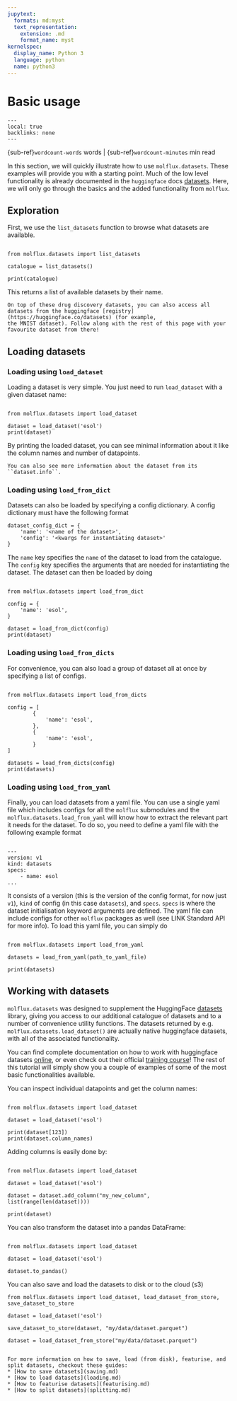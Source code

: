 ```yaml
---
jupytext:
  formats: md:myst
  text_representation:
    extension: .md
    format_name: myst
kernelspec:
  display_name: Python 3
  language: python
  name: python3
---
```


# Basic usage

```{contents} On this page
---
local: true
backlinks: none
---
```

{sub-ref}`wordcount-words` words | {sub-ref}`wordcount-minutes` min read

In this section, we will quickly illustrate how to use ``molflux.datasets``. These examples will provide you with a starting
point. Much of the low level functionality is already documented in the ``huggingface`` docs [datasets](https://huggingface.co/docs/datasets/index).
Here, we will only go through the basics and the added functionality from ``molflux``.


## Exploration

First, we use the ``list_datasets`` function to browse what datasets are available.

```{code-cell} ipython3

from molflux.datasets import list_datasets

catalogue = list_datasets()

print(catalogue)
```

This returns a list of available datasets by their name.

```{tip}
On top of these drug discovery datasets, you can also access all datasets from the huggingface [registry](https://huggingface.co/datasets) (for example,
the MNIST dataset). Follow along with the rest of this page with your favourite dataset from there!
```

## Loading datasets

### Loading using ``load_dataset``

Loading a dataset is very simple. You just need to run `load_dataset` with a given dataset name:

```{code-cell} ipython3

from molflux.datasets import load_dataset

dataset = load_dataset('esol')
print(dataset)
```

By printing the loaded dataset, you can see minimal information about it like the column names and number of datapoints.

```{tip}
You can also see more information about the dataset from its ``dataset.info``.
```

### Loading using ``load_from_dict``

Datasets can also be loaded by specifying a config dictionary. A config dictionary must have the following format
```{code-block} python
dataset_config_dict = {
    'name': '<name of the dataset>',
    'config': '<kwargs for instantiating dataset>'
}
```

The ``name`` key specifies the ``name``  of the dataset to load from the catalogue. The ``config`` key
specifies the arguments that are needed for instantiating the dataset. The dataset can then be loaded by doing

```{code-cell} ipython3

from molflux.datasets import load_from_dict

config = {
    'name': 'esol',
}

dataset = load_from_dict(config)
print(dataset)
```

### Loading using ``load_from_dicts``

For convenience, you can also load a group of dataset all at once by specifying a list of configs.

```{code-cell} ipython3

from molflux.datasets import load_from_dicts

config = [
        {
            'name': 'esol',
        },
        {
            'name': 'esol',
        }
]

datasets = load_from_dicts(config)
print(datasets)
```

### Loading using ``load_from_yaml``

Finally, you can load datasets from a yaml file. You can use a single yaml file which includes configs for all the ``molflux``
submodules and the ``molflux.datasets.load_from_yaml`` will know how to extract the relevant part it needs for the dataset.
To do so, you need to define a yaml file with the following example format

```{code-block} yaml

---
version: v1
kind: datasets
specs:
    - name: esol
...

```
It consists of a version (this is the version of the config format, for now just ``v1``), ``kind`` of config (in this case
``datasets``), and ``specs``. ``specs`` is where the dataset initialisation keyword arguments are defined. The yaml file can include
configs for other ``molflux`` packages as well (see LINK Standard API for more info). To load this yaml file, you can simply do


```{code-block} ipython3

from molflux.datasets import load_from_yaml

datasets = load_from_yaml(path_to_yaml_file)

print(datasets)
```


## Working with datasets

``molflux.datasets`` was designed to supplement the HuggingFace [datasets](https://huggingface.co/docs/datasets/index) library,
giving you access to our additional catalogue of datasets and to a number of convenience utility functions. The datasets
returned by e.g. `molflux.datasets.load_dataset()` are actually native huggingface datasets, with all of the associated
functionality.

You can find complete documentation on how to work with huggingface datasets [online](https://huggingface.co/docs/datasets/index), or
even check out their official [training course](https://huggingface.co/course/chapter5/1?fw=pt)! The rest of this
tutorial will simply show you a couple of examples of some of the most basic functionalities available.

You can inspect individual datapoints and get the column names:

```{code-cell} ipython3

from molflux.datasets import load_dataset

dataset = load_dataset('esol')

print(dataset[123])
print(dataset.column_names)
```

Adding columns is easily done by:

```{code-cell} ipython3

from molflux.datasets import load_dataset

dataset = load_dataset('esol')

dataset = dataset.add_column("my_new_column", list(range(len(dataset))))

print(dataset)
```

You can also transform the dataset into a pandas DataFrame:

```{code-cell} ipython3

from molflux.datasets import load_dataset

dataset = load_dataset('esol')

dataset.to_pandas()
```

You can also save and load the datasets to disk or to the cloud (s3)

```{code-block} python
from molflux.datasets import load_dataset, load_dataset_from_store, save_dataset_to_store

dataset = load_dataset('esol')

save_dataset_to_store(dataset, "my/data/dataset.parquet")

dataset = load_dataset_from_store("my/data/dataset.parquet")
```

```{seealso}

For more information on how to save, load (from disk), featurise, and split datasets, checkout these guides:
* [How to save datasets](saving.md)
* [How to load datasets](loading.md)
* [How to featurise datasets](featurising.md)
* [How to split datasets](splitting.md)
```
